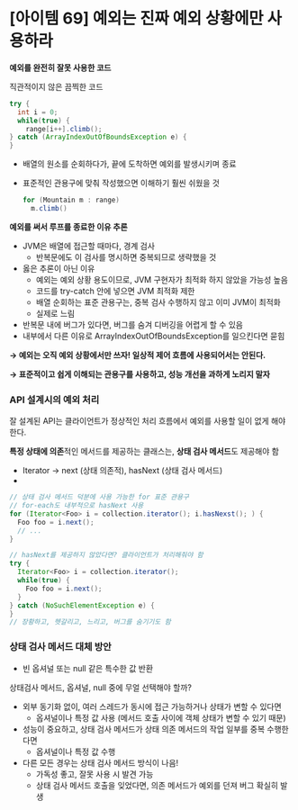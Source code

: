 # [아이템 69] 예외는 진짜 예외 상황에만 사용하라

**예외를 완전히 잘못 사용한 코드**

직관적이지 않은 끔찍한 코드

```java
try {
  int i = 0;
  while(true) {
    range[i++].climb();
} catch (ArrayIndexOutOfBoundsException e) {
}
```

- 배열의 원소를 순회하다가, 끝에 도착하면 예외를 발생시키며 종료
- 표준적인 관용구에 맞춰 작성했으면 이해하기 훨씬 쉬웠을 것
    
    ```java
    for (Mountain m : range)
      m.climb()
    ```
    

**예외를 써서 루프를 종료한 이유 추론**

- JVM은 배열에 접근할 때마다, 경계 검사
    - 반복문에도 이 검사를 명시하면 중복되므로 생략했을 것
- 옳은 추론이 아닌 이유
    - 예외는 예외 상황 용도이므로, JVM 구현자가 최적화 하지 않았을 가능성 높음
    - 코드를 try-catch 안에 넣으면 JVM 최적화 제한
    - 배열 순회하는 표준 관용구는, 중복 검사 수행하지 않고 이미 JVM이 최적화
    - 실제로 느림
- 반복문 내에 버그가 있다면, 버그를 숨겨 디버깅을 어렵게 할 수 있음
- 내부에서 다른 이유로 ArrayIndexOutOfBoundsException를 일으킨다면 묻힘

**→ 예외는 오직 예외 상황에서만 쓰자! 일상적 제어 흐름에 사용되어서는 안된다.**

**→ 표준적이고 쉽게 이해되는 관용구를 사용하고, 성능 개선을 과하게 노리지 말자**

### **API 설계시의 예외 처리**

잘 설계된 API는 클라이언트가 정상적인 처리 흐름에서 예외를 사용할 일이 없게 해야 한다.

**특정 상태에 의존**적인 메서드를 제공하는 클래스는, **상태 검사 메서드**도 제공해야 함

- Iterator → next (상태 의존적), hasNext (상태 검사 메서드)
- 

```java
// 상태 검사 메서드 덕분에 사용 가능한 for 표준 관용구
// for-each도 내부적으로 hasNext 사용
for (Iterator<Foo> i = collection.iterator(); i.hasNexst(); ) {
  Foo foo = i.next();
  // ...
}

// hasNext를 제공하지 않았다면? 클라이언트가 처리해줘야 함
try {
  Iterator<Foo> i = collection.iterator();
  while(true) {
    Foo foo = i.next();
  }
} catch (NoSuchElementException e) {
}
// 장황하고, 헷갈리고, 느리고, 버그를 숨기기도 함
```

### 상태 검사 메서드 대체 방안

- 빈 옵셔널 또는 null 같은 특수한 값 반환

상태검사 메서드, 옵셔널, null 중에 무얼 선택해야 할까?

- 외부 동기화 없이, 여러 스레드가 동시에 접근 가능하거나 상태가 변할 수 있다면
    - 옵셔널이나 특정 값 사용 (메서드 호출 사이에 객체 상태가 변할 수 있기 때문)
- 성능이 중요하고, 상태 검사 메서드가 상태 의존 메서드의 작업 일부를 중복 수행한다면
    - 옵셔널이나 특정 값 수행
- 다른 모든 경우는 상태 검사 메서드 방식이 나음!
    - 가독성 좋고, 잘못 사용 시 발견 가능
    - 상태 검사 메서드 호출을 잊었다면, 의존 메서드가 예외를 던져 버그 확실히 발생